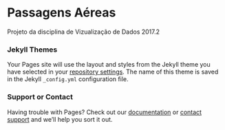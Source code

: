 # Passagens Aéreas

Projeto da disciplina de Vizualização de Dados 2017.2

### Jekyll Themes

Your Pages site will use the layout and styles from the Jekyll theme you have selected in your [repository settings](https://github.com/rcalegario/passagensaereas-visualizacao-2017-1/settings). The name of this theme is saved in the Jekyll `_config.yml` configuration file.

### Support or Contact

Having trouble with Pages? Check out our [documentation](https://help.github.com/categories/github-pages-basics/) or [contact support](https://github.com/contact) and we’ll help you sort it out.
